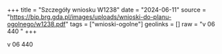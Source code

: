 +++
title = "Szczegóły wniosku W1238"
date = "2024-06-11"
source = "https://bip.brg.gda.pl/images/uploads/wnioski-do-planu-ogolnego/w1238.pdf"
tags = ["wnioski-ogolne"]
geolinks = []
raw = "v  06 440 "
+++

v  06 440



